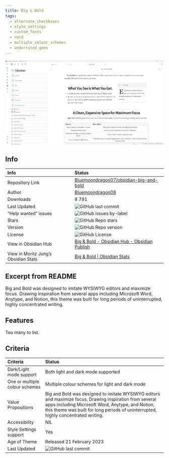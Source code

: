 ```yaml
---
title: Big & Bold
tags:
  - alternate_checkboxes
  - style_settings
  - custom_fonts
  - nord
  - multiple_colour_schemes
  - underrated_gems
---
```


![Big & Bold](https://raw.githubusercontent.com/Bluemoondragon07/obsidian-big-and-bold/refs/heads/main/big-and-bold.png)

## Info

| Info                                 | Status                                                                                                                                                                                                                          |
| :----------------------------------- | :------------------------------------------------------------------------------------------------------------------------------------------------------------------------------------------------------------------------------ |
| Repository Link                      | [Bluemoondragon07/obsidian-big-and-bold](https://github.com/Bluemoondragon07/obsidian-big-and-bold)                                                                                                                             |
| Author                               | [Bluemoondragon08](https://github.com/Bluemoondragon07)                                                                                                                                                                         |
| Downloads                            | 8 791                                                                                                                                                                                                                           |
| Last Updated                         | ![GitHub last commit](https://img.shields.io/github/last-commit/Bluemoondragon07/obsidian-big-and-bold?color=573E7A&amp;label=last%20update&amp;logo=github&amp;style=for-the-badge) |
| “Help wanted” issues                 | ![GitHub issues by-label](https://img.shields.io/github/issues/Bluemoondragon07/obsidian-big-and-bold/help%20wanted?color=573E7A&amp;logo=github&amp;style=for-the-badge)            |
| Stars                                | ![GitHub Repo stars](https://img.shields.io/github/stars/Bluemoondragon07/obsidian-big-and-bold?color=573E7A&amp;logo=github&amp;style=for-the-badge)                                |
| Version                              | ![GitHub Repo version](https://img.shields.io/github/v/release/Bluemoondragon07/obsidian-big-and-bold?color=573E7A&amp;logo=github&amp;style=for-the-badge&sort=semver)              |
| License                              | ![GitHub License](https://img.shields.io/github/license/Bluemoondragon07/obsidian-big-and-bold?style=for-the-badge)                                                                   |
| View in Obsidian Hub                 | [Big & Bold \- Obsidian Hub \- Obsidian Publish](https://publish.obsidian.md/hub/02+-+Community+Expansions/02.05+All+Community+Expansions/Themes/Big+%26+Bold)                                                                  |
| View in Moritz Jung’s Obsidian Stats | [Big & Bold \| Obsidian Stats](https://www.moritzjung.dev/obsidian-stats/themes/big-bold/)                                                                                                                                      |

## Excerpt from README

Big and Bold was designed to imitate WYSIWYG editors and maximize focus. Drawing inspiration from several apps including Microsoft Word, Anytype, and Notion, this theme was built for long periods of uninterrupted, highly concentrated writing.

## Features

Too many to list.

## Criteria

| Criteria                       | Status                                                                                                                                                                                                                                             |
| :----------------------------- | :------------------------------------------------------------------------------------------------------------------------------------------------------------------------------------------------------------------------------------------------- |
| Dark/Light mode support        | Both light and dark mode supported                                                                                                                                                                                                                 |
| One or multiple colour schemes | Multiple colour schemes for light and dark mode                                                                                                                                                                                                    |
| Value Propositions             | Big and Bold was designed to imitate WYSIWYG editors and maximize focus. Drawing inspiration from several apps including Microsoft Word, Anytype, and Notion, this theme was built for long periods of uninterrupted, highly concentrated writing. |
| Accessibility                  | NIL                                                                                                                                                                                                                                                |
| Style Settings support         | Yes                                                                                                                                                                                                                                                |
| Age of Theme                   | Released 21 February 2023                                                                                                                                                                                                                          |
| Last Updated                   | ![GitHub last commit](https://img.shields.io/github/last-commit/Bluemoondragon07/obsidian-big-and-bold?color=573E7A&amp;label=last%20update&amp;logo=github&amp;style=for-the-badge)                    |
